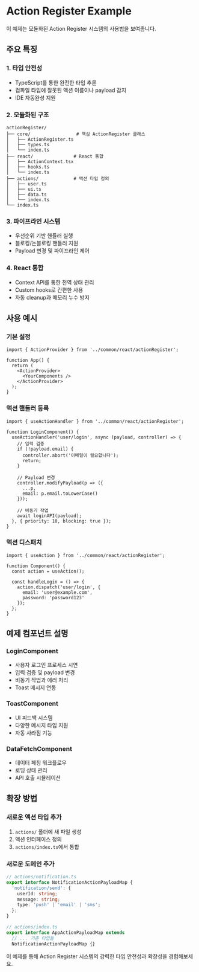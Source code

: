 # Action Register Example

이 예제는 모듈화된 Action Register 시스템의 사용법을 보여줍니다.

## 주요 특징

### 1. 타입 안전성
- TypeScript를 통한 완전한 타입 추론
- 컴파일 타임에 잘못된 액션 이름이나 payload 감지
- IDE 자동완성 지원

### 2. 모듈화된 구조
```
actionRegister/
├── core/                 # 핵심 ActionRegister 클래스
│   ├── ActionRegister.ts
│   ├── types.ts
│   └── index.ts
├── react/               # React 통합
│   ├── ActionContext.tsx
│   ├── hooks.ts
│   └── index.ts
├── actions/             # 액션 타입 정의
│   ├── user.ts
│   ├── ui.ts
│   ├── data.ts
│   └── index.ts
└── index.ts
```

### 3. 파이프라인 시스템
- 우선순위 기반 핸들러 실행
- 블로킹/논블로킹 핸들러 지원
- Payload 변경 및 파이프라인 제어

### 4. React 통합
- Context API를 통한 전역 상태 관리
- Custom hooks로 간편한 사용
- 자동 cleanup과 메모리 누수 방지

## 사용 예시

### 기본 설정
```tsx
import { ActionProvider } from '../common/react/actionRegister';

function App() {
  return (
    <ActionProvider>
      <YourComponents />
    </ActionProvider>
  );
}
```

### 액션 핸들러 등록
```tsx
import { useActionHandler } from '../common/react/actionRegister';

function LoginComponent() {
  useActionHandler('user/login', async (payload, controller) => {
    // 입력 검증
    if (!payload.email) {
      controller.abort('이메일이 필요합니다');
      return;
    }
    
    // Payload 변경
    controller.modifyPayload(p => ({
      ...p,
      email: p.email.toLowerCase()
    }));
    
    // 비동기 작업
    await loginAPI(payload);
  }, { priority: 10, blocking: true });
}
```

### 액션 디스패치
```tsx
import { useAction } from '../common/react/actionRegister';

function Component() {
  const action = useAction();
  
  const handleLogin = () => {
    action.dispatch('user/login', {
      email: 'user@example.com',
      password: 'password123'
    });
  };
}
```

## 예제 컴포넌트 설명

### LoginComponent
- 사용자 로그인 프로세스 시연
- 입력 검증 및 payload 변경
- 비동기 작업과 에러 처리
- Toast 메시지 연동

### ToastComponent
- UI 피드백 시스템
- 다양한 메시지 타입 지원
- 자동 사라짐 기능

### DataFetchComponent
- 데이터 페칭 워크플로우
- 로딩 상태 관리
- API 호출 시뮬레이션

## 확장 방법

### 새로운 액션 타입 추가
1. `actions/` 폴더에 새 파일 생성
2. 액션 인터페이스 정의
3. `actions/index.ts`에서 통합

### 새로운 도메인 추가
```typescript
// actions/notification.ts
export interface NotificationActionPayloadMap {
  'notification/send': {
    userId: string;
    message: string;
    type: 'push' | 'email' | 'sms';
  };
}

// actions/index.ts
export interface AppActionPayloadMap extends 
  // ... 기존 타입들
  NotificationActionPayloadMap {}
```

이 예제를 통해 Action Register 시스템의 강력한 타입 안전성과 확장성을 경험해보세요.